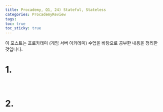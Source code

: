 ```yaml
---
title: Procademy, Q1, 24) Stateful, Stateless
categories: ProcademyReview
tags: 
toc: true
toc_sticky: true
---
```


이 포스트는 프로카데미 (게임 서버 아카데미) 수업을 바탕으로 공부한 내용을 정리한 것입니다. 

# **1.**

<br/>

# **2.**
